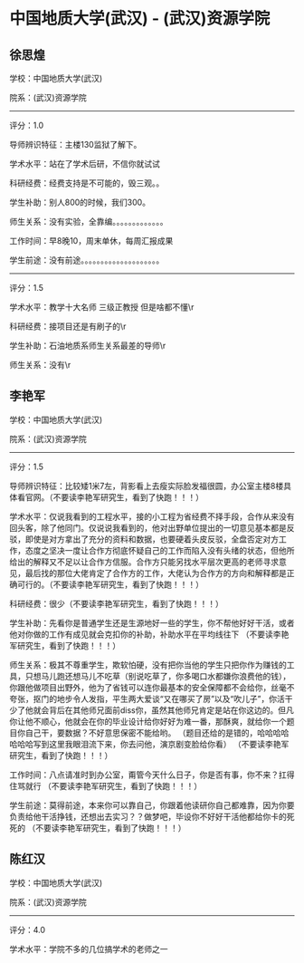 # 中国地质大学(武汉) - (武汉)资源学院

## 徐思煌

学校：中国地质大学(武汉)

院系：(武汉)资源学院

* * *

评分：1.0

导师辨识特征：主楼130监狱了解下。

学术水平：站在了学术后研，不信你就试试

科研经费：经费支持是不可能的，毁三观。。

学生补助：别人800的时候，我们300。

师生关系：没有实验，全靠编。。。。。。。。。。。。。

工作时间：早8晚10，周末单休，每周汇报成果

学生前途：没有前途。。。。。。。。。。。。。。。。。。。。

* * *

评分：1.5

学术水平：教学十大名师 三级正教授 但是啥都不懂\r

科研经费：接项目还是有刷子的\r

学生补助：石油地质系师生关系最差的导师\r

师生关系：没有\r

## 李艳军

学校：中国地质大学(武汉)

院系：(武汉)资源学院

* * *

评分：1.5

导师辨识特征：比较矮1米7左，背影看上去瘦实际脸发福很圆，办公室主楼8楼具体看官网。（不要读李艳军研究生，看到了快跑！！！）

学术水平：仅说我看到的工程水平，接的小工程为省经费不择手段，合作从来没有回头客，除了他同门。仅说说我看到的，他对出野单位提出的一切意见基本都是反驳，即使是对方拿出了充分的资料和数据，也要硬着头皮反驳，全盘否定对方工作，态度之坚决一度让合作方彻底怀疑自己的工作而陷入没有头绪的状态，但他所给出的解释又不足以让合作方信服。合作方只能另找水平层次更高的老师寻求意见，最后找的那位大佬肯定了合作方的工作，大佬认为合作方的方向和解释都是正确可行的。（不要读李艳军研究生，看到了快跑！！！）

科研经费：很少（不要读李艳军研究生，看到了快跑！！！）

学生补助：先看你是普通学生还是生源地好一些的学生，你不帮他好好干活，或者他对你做的工作有成见就会克扣你的补助，补助水平在平均线往下
（不要读李艳军研究生，看到了快跑！！！）

师生关系：极其不尊重学生，欺软怕硬，没有把你当他的学生只把你作为赚钱的工具，只想马儿跑还想马儿不吃草（别说吃草了，你多喝口水都嫌你浪费他的钱），你跟他做项目出野外，他为了省钱可以连你最基本的安全保障都不会给你，丝毫不夸张，抠门的地步令人发指，平生两大爱谈“又在哪买了房”以及“吹儿子”，你活干少了他就会背后在其他师兄面前diss你，虽然其他师兄肯定是站在你这边的。但凡你让他不顺心，他就会在你的毕业设计给你好好为难一番，那酥爽，就给你一个题目你自己干，要数据？不好意思保密不能给哟。 （题目还给的是错的，哈哈哈哈哈哈哈写到这里我眼泪流下来，你去问他，演京剧变脸给你看）
（不要读李艳军研究生，看到了快跑！！！）

工作时间：八点请准时到办公室，甭管今天什么日子，你是否有事，你不来？扛得住骂就行
（不要读李艳军研究生，看到了快跑！！！）

学生前途：莫得前途，本来你可以靠自己，你跟着他读研你自己都难靠，因为你要负责给他干活挣钱，还想出去实习？？做梦吧，毕设你不好好干活他都给你卡的死死的
（不要读李艳军研究生，看到了快跑！！！）

## 陈红汉

学校：中国地质大学(武汉)

院系：(武汉)资源学院

* * *

评分：4.0

学术水平：学院不多的几位搞学术的老师之一